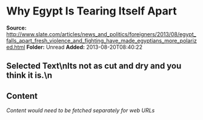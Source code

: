 # Why Egypt Is Tearing Itself Apart

**Source:** http://www.slate.com/articles/news_and_politics/foreigners/2013/08/egypt_falls_apart_fresh_violence_and_fighting_have_made_egyptians_more_polarized.html
**Folder:** Unread
**Added:** 2013-08-20T08:40:22


## Selected Text\nIts not as cut and dry and you think it is.\n

## Content
*Content would need to be fetched separately for web URLs*
